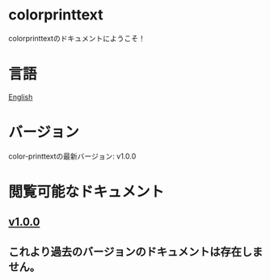 # colorprinttext
colorprinttextのドキュメントにようこそ！
# 言語
[English](https://github.com/gx1285/color-printtext/blob/main/docs/index.md)
# バージョン
color-printtextの最新バージョン: v1.0.0
# 閲覧可能なドキュメント
## <a href="https://github.com/gx1285/color-printtext/blob/main/docs/v1.0.0/index-jp.md">v1.0.0</a><br>
## これより過去のバージョンのドキュメントは存在しません。